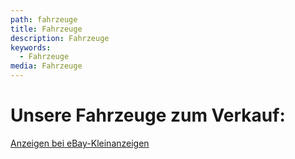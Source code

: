 ```yaml
---
path: fahrzeuge
title: Fahrzeuge
description: Fahrzeuge
keywords:
  - Fahrzeuge
media: Fahrzeuge
---
```

# Unsere Fahrzeuge zum Verkauf:

<!--StartFragment-->

<a href="https://www.ebay-kleinanzeigen.de/s-bestandsliste.html?userId=38330766">Anzeigen bei eBay-Kleinanzeigen</a>

<!--EndFragment-->